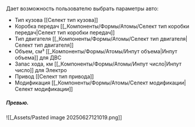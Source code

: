 Дает возможность пользователю выбрать параметры авто:
- Тип кузова [[Селект тип кузова]]
- Коробка передач [[_Компоненты/Формы/Атомы/Селект тип коробки передач|Селект тип коробки передач]]
- Тип двигателя [[_Компоненты/Формы/Атомы/Селект тип двигателя|Селект тип двигателя]]
- Объем, см³ [[_Компоненты/Формы/Атомы/Инпут объема|Инпут объема]] для ДВС
- Запас хода, км [[_Компоненты/Формы/Атомы/Инпут число|Инпут число]] для Электро
- Привод [[Селект тип привода]]
- Модификация [[_Компоненты/Формы/Атомы/Селект модификации|Селект модификации]]

##### Превью.
![[_Assets/Pasted image 20250627121019.png]]